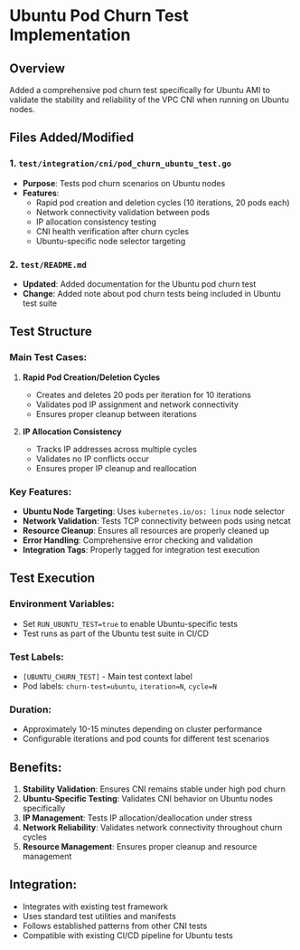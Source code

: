 # Ubuntu Pod Churn Test Implementation

## Overview
Added a comprehensive pod churn test specifically for Ubuntu AMI to validate the stability and reliability of the VPC CNI when running on Ubuntu nodes.

## Files Added/Modified

### 1. `test/integration/cni/pod_churn_ubuntu_test.go`
- **Purpose**: Tests pod churn scenarios on Ubuntu nodes
- **Features**:
  - Rapid pod creation and deletion cycles (10 iterations, 20 pods each)
  - Network connectivity validation between pods
  - IP allocation consistency testing
  - CNI health verification after churn cycles
  - Ubuntu-specific node selector targeting

### 2. `test/README.md`
- **Updated**: Added documentation for the Ubuntu pod churn test
- **Change**: Added note about pod churn tests being included in Ubuntu test suite

## Test Structure

### Main Test Cases:
1. **Rapid Pod Creation/Deletion Cycles**
   - Creates and deletes 20 pods per iteration for 10 iterations
   - Validates pod IP assignment and network connectivity
   - Ensures proper cleanup between iterations

2. **IP Allocation Consistency**
   - Tracks IP addresses across multiple cycles
   - Validates no IP conflicts occur
   - Ensures proper IP cleanup and reallocation

### Key Features:
- **Ubuntu Node Targeting**: Uses `kubernetes.io/os: linux` node selector
- **Network Validation**: Tests TCP connectivity between pods using netcat
- **Resource Cleanup**: Ensures all resources are properly cleaned up
- **Error Handling**: Comprehensive error checking and validation
- **Integration Tags**: Properly tagged for integration test execution

## Test Execution

### Environment Variables:
- Set `RUN_UBUNTU_TEST=true` to enable Ubuntu-specific tests
- Test runs as part of the Ubuntu test suite in CI/CD

### Test Labels:
- `[UBUNTU_CHURN_TEST]` - Main test context label
- Pod labels: `churn-test=ubuntu`, `iteration=N`, `cycle=N`

### Duration:
- Approximately 10-15 minutes depending on cluster performance
- Configurable iterations and pod counts for different test scenarios

## Benefits:
1. **Stability Validation**: Ensures CNI remains stable under high pod churn
2. **Ubuntu-Specific Testing**: Validates CNI behavior on Ubuntu nodes specifically  
3. **IP Management**: Tests IP allocation/deallocation under stress
4. **Network Reliability**: Validates network connectivity throughout churn cycles
5. **Resource Management**: Ensures proper cleanup and resource management

## Integration:
- Integrates with existing test framework
- Uses standard test utilities and manifests
- Follows established patterns from other CNI tests
- Compatible with existing CI/CD pipeline for Ubuntu tests
